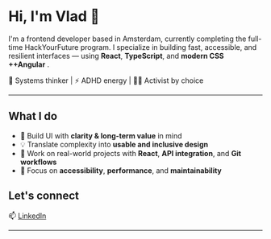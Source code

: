 # Hi, I'm Vlad 👋

I'm a frontend developer based in Amsterdam, currently completing the full-time HackYourFuture program. I specialize in building fast, accessible, and resilient interfaces — using **React**, **TypeScript**, and **modern CSS** **++Angular** .

🧠 Systems thinker | ⚡ ADHD energy | 🏳️‍🌈 Activist by choice

---

## What I do

- 🔧 Build UI with **clarity & long-term value** in mind  
- 💡 Translate complexity into **usable and inclusive design**  
- 🎯 Work on real-world projects with **React**, **API integration**, and **Git workflows**  
- 🧩 Focus on **accessibility**, **performance**, and **maintainability**

## Let's connect

📫 [LinkedIn](https://linkedin.com/in/vnachikov)  

---

<!--
**vlnach/vlnach** is a ✨ _special_ ✨ repository because its `README.md` (this file) appears on your GitHub profile.

Here are some ideas to get you started:

- 🔭 I’m currently working on ...
- 🌱 I’m currently learning ...
- 👯 I’m looking to collaborate on ...
- 🤔 I’m looking for help with ...
- 💬 Ask me about ...
- 📫 How to reach me: ...
- 😄 Pronouns: ...
- ⚡ Fun fact: ...
-->
